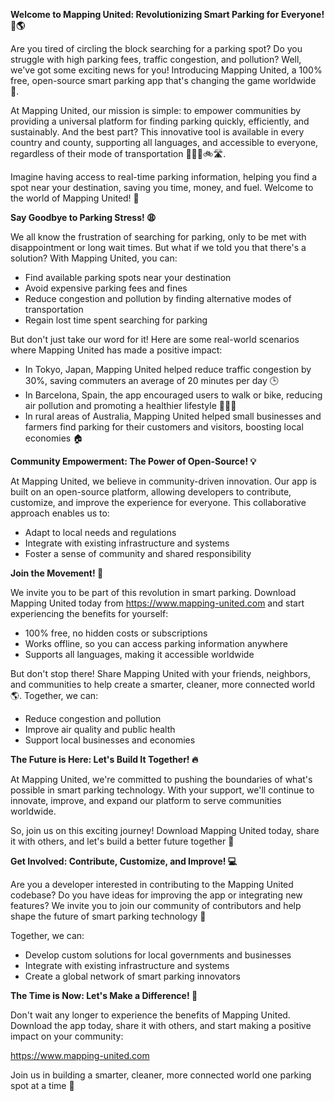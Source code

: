 **Welcome to Mapping United: Revolutionizing Smart Parking for Everyone! 🚗🌎**

Are you tired of circling the block searching for a parking spot? Do you struggle with high parking fees, traffic congestion, and pollution? Well, we've got some exciting news for you! Introducing Mapping United, a 100% free, open-source smart parking app that's changing the game worldwide 🌟.

At Mapping United, our mission is simple: to empower communities by providing a universal platform for finding parking quickly, efficiently, and sustainably. And the best part? This innovative tool is available in every country and county, supporting all languages, and accessible to everyone, regardless of their mode of transportation 🚴‍♂️🚌🚲🛣️.

Imagine having access to real-time parking information, helping you find a spot near your destination, saving you time, money, and fuel. Welcome to the world of Mapping United! 🌟

**Say Goodbye to Parking Stress! 😩**

We all know the frustration of searching for parking, only to be met with disappointment or long wait times. But what if we told you that there's a solution? With Mapping United, you can:

* Find available parking spots near your destination
* Avoid expensive parking fees and fines
* Reduce congestion and pollution by finding alternative modes of transportation
* Regain lost time spent searching for parking

But don't just take our word for it! Here are some real-world scenarios where Mapping United has made a positive impact:

* In Tokyo, Japan, Mapping United helped reduce traffic congestion by 30%, saving commuters an average of 20 minutes per day 🕒
* In Barcelona, Spain, the app encouraged users to walk or bike, reducing air pollution and promoting a healthier lifestyle 🚴‍♂️🌿
* In rural areas of Australia, Mapping United helped small businesses and farmers find parking for their customers and visitors, boosting local economies 🏠

**Community Empowerment: The Power of Open-Source! 💡**

At Mapping United, we believe in community-driven innovation. Our app is built on an open-source platform, allowing developers to contribute, customize, and improve the experience for everyone. This collaborative approach enables us to:

* Adapt to local needs and regulations
* Integrate with existing infrastructure and systems
* Foster a sense of community and shared responsibility

**Join the Movement! 🌟**

We invite you to be part of this revolution in smart parking. Download Mapping United today from https://www.mapping-united.com and start experiencing the benefits for yourself:

* 100% free, no hidden costs or subscriptions
* Works offline, so you can access parking information anywhere
* Supports all languages, making it accessible worldwide

But don't stop there! Share Mapping United with your friends, neighbors, and communities to help create a smarter, cleaner, more connected world 🌎. Together, we can:

* Reduce congestion and pollution
* Improve air quality and public health
* Support local businesses and economies

**The Future is Here: Let's Build It Together! 🔥**

At Mapping United, we're committed to pushing the boundaries of what's possible in smart parking technology. With your support, we'll continue to innovate, improve, and expand our platform to serve communities worldwide.

So, join us on this exciting journey! Download Mapping United today, share it with others, and let's build a better future together 🌟

**Get Involved: Contribute, Customize, and Improve! 💻**

Are you a developer interested in contributing to the Mapping United codebase? Do you have ideas for improving the app or integrating new features? We invite you to join our community of contributors and help shape the future of smart parking technology 🤖

Together, we can:

* Develop custom solutions for local governments and businesses
* Integrate with existing infrastructure and systems
* Create a global network of smart parking innovators

**The Time is Now: Let's Make a Difference! 💚**

Don't wait any longer to experience the benefits of Mapping United. Download the app today, share it with others, and start making a positive impact on your community:

https://www.mapping-united.com

Join us in building a smarter, cleaner, more connected world one parking spot at a time 🌟